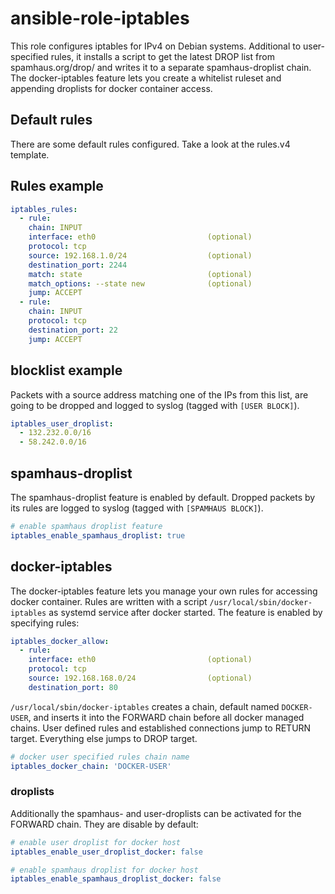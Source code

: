 # ansible-role-iptables
This role configures iptables for IPv4 on Debian systems. Additional to user-specified rules, it installs a script to get the latest DROP list from spamhaus.org/drop/ and writes it to a separate spamhaus-droplist chain. The docker-iptables feature lets you create a whitelist ruleset and appending droplists for docker container access.

## Default rules
There are some default rules configured. Take a look at the rules.v4 template.

## Rules example
```yaml
iptables_rules:
  - rule:
    chain: INPUT
    interface: eth0                         (optional)
    protocol: tcp
    source: 192.168.1.0/24                  (optional)
    destination_port: 2244
    match: state                            (optional)
    match_options: --state new              (optional)
    jump: ACCEPT
  - rule:
    chain: INPUT
    protocol: tcp
    destination_port: 22
    jump: ACCEPT
```
## blocklist example
Packets with a source address matching one of the IPs from this list, are going to be dropped and logged to syslog (tagged with ``[USER BLOCK]``).
```yaml
iptables_user_droplist:
  - 132.232.0.0/16
  - 58.242.0.0/16
```
## spamhaus-droplist
The spamhaus-droplist feature is enabled by default. Dropped packets by its rules are logged to syslog (tagged with ``[SPAMHAUS BLOCK]``).
```yaml
# enable spamhaus droplist feature
iptables_enable_spamhaus_droplist: true
```

## docker-iptables
The docker-iptables feature lets you manage your own rules for accessing docker container. Rules are written with a script ``/usr/local/sbin/docker-iptables`` as systemd service after docker started. The feature is enabled by specifying rules:

```yaml
iptables_docker_allow:
  - rule:
    interface: eth0                         (optional)
    protocol: tcp
    source: 192.168.168.0/24                (optional)
    destination_port: 80
```

``/usr/local/sbin/docker-iptables`` creates a chain, default named ``DOCKER-USER``, and inserts it into the FORWARD chain before all docker managed chains. User defined rules and established connections jump to RETURN target. Everything else jumps to DROP target.

```yaml
# docker user specified rules chain name
iptables_docker_chain: 'DOCKER-USER'
```

### droplists
Additionally the spamhaus- and user-droplists can be activated for the FORWARD chain. They are disable by default:
```yaml
# enable user droplist for docker host
iptables_enable_user_droplist_docker: false

# enable spamhaus droplist for docker host
iptables_enable_spamhaus_droplist_docker: false
```

